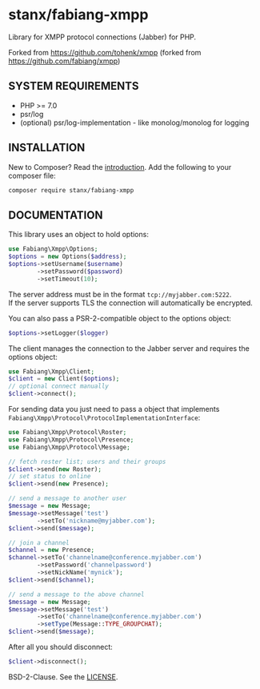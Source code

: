 # stanx/fabiang-xmpp

Library for XMPP protocol connections (Jabber) for PHP.

Forked from https://github.com/tohenk/xmpp (forked from https://github.com/fabiang/xmpp)

## SYSTEM REQUIREMENTS

- PHP >= 7.0
- psr/log
- (optional) psr/log-implementation - like monolog/monolog for logging

## INSTALLATION

New to Composer? Read the [introduction](https://getcomposer.org/doc/00-intro.md#introduction). Add the following to your composer file:

```bash
composer require stanx/fabiang-xmpp
```

## DOCUMENTATION

This library uses an object to hold options:

```php
use Fabiang\Xmpp\Options;
$options = new Options($address);
$options->setUsername($username)
        ->setPassword($password)
        ->setTimeout(10);
```

The server address must be in the format `tcp://myjabber.com:5222`.  
If the server supports TLS the connection will automatically be encrypted.

You can also pass a PSR-2-compatible object to the options object:

```php
$options->setLogger($logger)
```

The client manages the connection to the Jabber server and requires the options object:

```php
use Fabiang\Xmpp\Client;
$client = new Client($options);
// optional connect manually
$client->connect();
```

For sending data you just need to pass a object that implements `Fabiang\Xmpp\Protocol\ProtocolImplementationInterface`:

```php
use Fabiang\Xmpp\Protocol\Roster;
use Fabiang\Xmpp\Protocol\Presence;
use Fabiang\Xmpp\Protocol\Message;

// fetch roster list; users and their groups
$client->send(new Roster);
// set status to online
$client->send(new Presence);

// send a message to another user
$message = new Message;
$message->setMessage('test')
        ->setTo('nickname@myjabber.com');
$client->send($message);

// join a channel
$channel = new Presence;
$channel->setTo('channelname@conference.myjabber.com')
        ->setPassword('channelpassword')
        ->setNickName('mynick');
$client->send($channel);

// send a message to the above channel
$message = new Message;
$message->setMessage('test')
        ->setTo('channelname@conference.myjabber.com')
        ->setType(Message::TYPE_GROUPCHAT);
$client->send($message);
```

After all you should disconnect:

```php
$client->disconnect();
```

BSD-2-Clause. See the [LICENSE](LICENSE.md).
